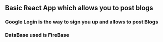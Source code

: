 ##  Basic React App which allows you to post blogs
### Google Login is the way to sign you up and allows to post Blogs
### DataBase used is FireBase
